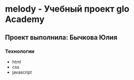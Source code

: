 # melody - Учебный проект glo Academy
## Проект выполнила: Бычкова Юлия

### Технологии
- html
- css
- javascript
